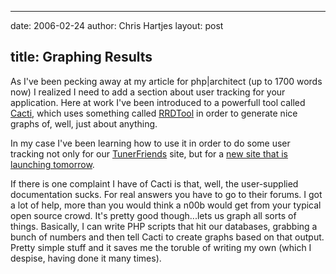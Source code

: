 <hr />

<p>date: 2006-02-24
author: Chris Hartjes
layout: post</p>

<h2>title: Graphing Results</h2>

<p>As I've been pecking away at my article for php|architect (up to 1700 words now) I realized I need to add a section about user tracking for your application.  Here at work I've been introduced to a powerfull tool called <a href="http://www.cacti.net">Cacti</a>, which uses something called <a href="http://people.ee.ethz.ch/~oetiker/webtools/rrdtool/">RRDTool</a> in order to generate nice graphs of, well, just about anything.</p>

<p>In my case I've been learning how to use it in order to do some user tracking not only for our <a href="http://www.tunerfriends.com">TunerFriends</a> site, but for a <a href="http://www.autoforums.com">new site that is launching tomorrow</a>.</p>

<p>If there is one complaint I have of Cacti is that, well, the user-supplied documentation sucks.  For real answers you have to go to their forums.  I got a lot of help, more than you would think a n00b would get from  your typical open source crowd.  It's pretty good though...lets us graph all sorts of things.  Basically, I can write PHP scripts that hit our databases, grabbing a bunch of numbers and then tell Cacti to create graphs based on that output.  Pretty simple stuff and it saves me the toruble of writing my own (which I despise, having done it many times).</p>
